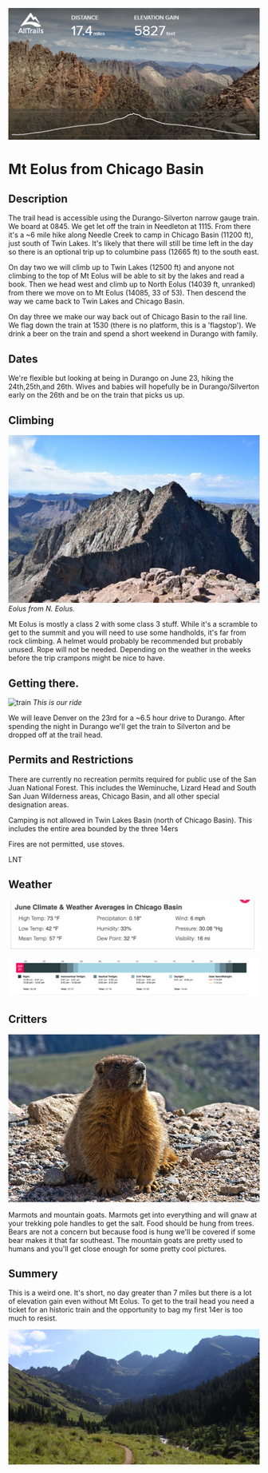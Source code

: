 ![eolus](images/overview.jpeg)

# Mt Eolus from Chicago Basin

## Description

The trail head is accessible using the Durango-Silverton narrow gauge train.  We board at 0845.  We get let off the train in Needleton at 1115.  From there it's a ~6 mile hike along Needle Creek to camp in Chicago Basin (11200 ft), just south of Twin Lakes.  It's likely that there will still be time left in the day so there is an optional trip up to columbine pass (12665 ft) to the south east.

On day two we will climb up to Twin Lakes (12500 ft) and anyone not climbing to the top of Mt Eolus will be able to sit by the lakes and read a book.  Then we head west and climb up to North Eolus (14039 ft, unranked) from there we move on to Mt Eolus (14085, 33 of 53).  Then descend the way we came back to Twin Lakes and Chicago Basin.

On day three we make our way back out of Chicago Basin to the rail line.  We flag down the train at 1530 (there is no platform, this is a 'flagstop').  We drink a beer on the train and spend a short weekend in Durango with family.

## Dates

We're flexible but looking at being in Durango on June 23, hiking the 24th,25th,and 26th.  Wives and babies will hopefully be in Durango/Silverton early on the 26th and be on the train that picks us up.

## Climbing

![eolus](images/eolus.jpeg)
*Eolus from N. Eolus.*

Mt Eolus is mostly a class 2 with some class 3 stuff.  While it's a scramble to get to the summit and you will need to use some handholds, it's far from rock climbing.  A helmet would probably be recommended but probably unused.  Rope will not be needed.  Depending on the weather in the weeks before the trip crampons might be nice to have.

## Getting there.

![train](images/train.jpeg)
*This is our ride*

We will leave Denver on the 23rd for a ~6.5 hour drive to Durango.  After spending the night in Durango we'll get the train to Silverton and be dropped off at the trail head.  

## Permits and Restrictions

There are currently no recreation permits required for public use of the San Juan National Forest. This includes the Weminuche, Lizard Head and South San Juan Wilderness areas, Chicago Basin, and all other special designation areas.

Camping is not allowed in Twin Lakes Basin (north of Chicago Basin). This includes the entire area bounded by the three 14ers

Fires are not permitted, use stoves.

LNT

## Weather

![weather](images/weather.png)

![daylight](images/daylight.png)

## Critters

![marmot](images/marmot.jpeg)

Marmots and mountain goats.  Marmots get into everything and will gnaw at your trekking pole handles to get the salt.  Food should be hung from trees.  Bears are not a concern but because food is hung we'll be covered if some bear makes it that far southeast.  The mountain goats are pretty used to humans and you'll get close enough for some pretty cool pictures.

## Summery

This is a weird one.  It's short, no day greater than 7 miles but there is a lot of elevation gain even without Mt Eolus.  To get to the trail head you need a ticket for an historic train and the opportunity to bag my first 14er is too much to resist.

![Chicago](images/chicago.jpeg)